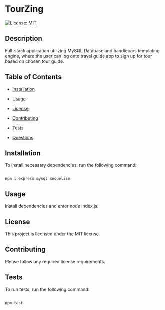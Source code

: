 # TourZing

[![License: MIT](https://img.shields.io/badge/License-MIT-yellow.svg)](https://opensource.org/licenses/MIT)


## Description
  
Full-stack application utilizing MySQL Database and handlebars templating engine, where the user can log onto travel guide app to sign up for tour based on chosen tour guide.

## Table of Contents

* [Installation](#installation)

* [Usage](#usage)
  
* [License](#license)

* [Contributing](#contributing)

* [Tests](#tests)

* [Questions](#questions)

## Installation 

To install necessary dependencies, run the following command: 

```

npm i express mysql sequelize

```

## Usage

Install dependencies and enter node index.js.

## License

This project is licensed under the MIT license.

## Contributing 

Please follow any required license requirements.

## Tests 

To run tests, run the following command:

```

npm test

```

